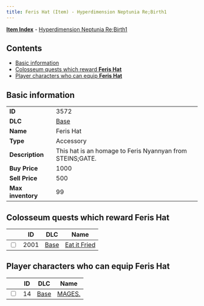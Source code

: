 ```yaml
---
title: Feris Hat (Item) - Hyperdimension Neptunia Re;Birth1
---
```


[**Item Index**](/neptunia/rb1/item/index.html) - [Hyperdimension Neptunia Re;Birth1](/neptunia/rb1)

## Contents

- [Basic information](#basic-information)
- [Colosseum quests which reward **Feris Hat**](#colosseum-quests-which-reward-feris-hat)
- [Player characters who can equip **Feris Hat**](#player-characters-who-can-equip-feris-hat)

## Basic information

|   |   |
| -- | -- |
| **ID** | 3572 |
| **DLC** | [Base](/neptunia/rb1/dlc/1-base.html) |
| **Name** | Feris Hat |
| **Type** | Accessory |
| **Description** | This hat is an homage to Feris Nyannyan from STEINS;GATE. |
| **Buy Price** | 1000 |
| **Sell Price** | 500 |
| **Max inventory** | 99 |


## Colosseum quests which reward **Feris Hat**

|    | ID | DLC | Name |
| -- | -- | --- | ---- |
| <input type="checkbox" id="rb1-colosseum-1-2001" class="trackbox" /> | 2001 | [Base](/neptunia/rb1/dlc/1-base.html) | [Eat it Fried](/neptunia/rb1/colosseum/1-2001-eat-it-fried.html) |


## Player characters who can equip **Feris Hat**

|    | ID | DLC | Name |
| -- | -- | --- | ---- |
| <input type="checkbox" id="rb1-player-1-14" class="trackbox" /> | 14 | [Base](/neptunia/rb1/dlc/1-base.html) | [MAGES.](/neptunia/rb1/player/1-14-mages.html) |
